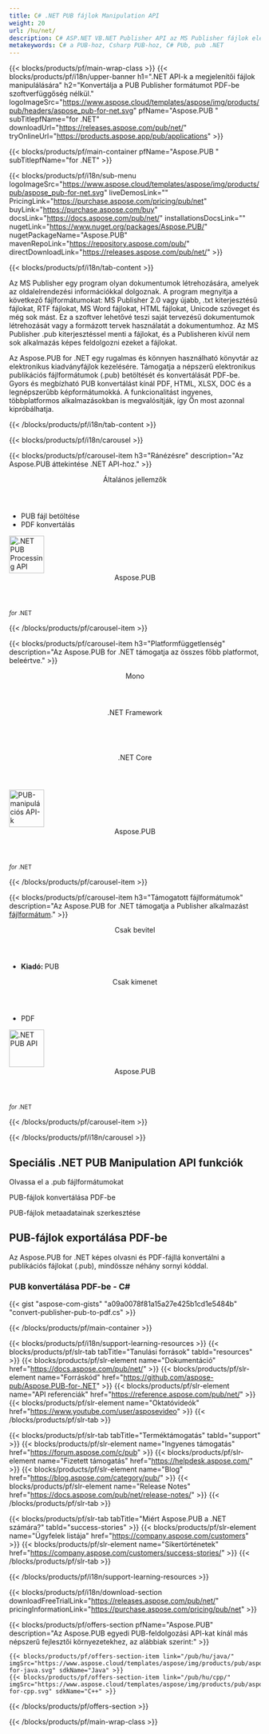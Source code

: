 ```yaml
---
title: C# .NET PUB fájlok Manipulation API
weight: 20
url: /hu/net/ 
description: C# ASP.NET VB.NET Publisher API az MS Publisher fájlok elemzéséhez, feldolgozásához és konvertálásához. A PUB konvertálása PDF, Word, Excel és képek formátumba.
metakeywords: C# a PUB-hoz, Csharp PUB-hoz, C# PUb, pub .NET
---
```


{{< blocks/products/pf/main-wrap-class >}}
{{< blocks/products/pf/i18n/upper-banner h1=".NET API-k a megjelenítői fájlok manipulálására" h2="Konvertálja a PUB Publisher formátumot PDF-be szoftverfüggőség nélkül." logoImageSrc="https://www.aspose.cloud/templates/aspose/img/products/pub/headers/aspose_pub-for-net.svg" pfName="Aspose.PUB " subTitlepfName="for .NET" downloadUrl="https://releases.aspose.com/pub/net/" tryOnlineUrl="https://products.aspose.app/pub/applications" >}}

{{< blocks/products/pf/main-container pfName="Aspose.PUB " subTitlepfName="for .NET" >}}

{{< blocks/products/pf/i18n/sub-menu logoImageSrc="https://www.aspose.cloud/templates/aspose/img/products/pub/aspose_pub-for-net.svg" liveDemosLink="" PricingLink="https://purchase.aspose.com/pricing/pub/net" buyLink="https://purchase.aspose.com/buy" docsLink="https://docs.aspose.com/pub/net/" installationsDocsLink="" nugetLink="https://www.nuget.org/packages/Aspose.PUB/" nugetPackageName="Aspose.PUB" mavenRepoLink="https://repository.aspose.com/pub/" directDownloadLink="https://releases.aspose.com/pub/net/" >}}

{{< blocks/products/pf/i18n/tab-content >}}
<p>
Az MS Publisher egy program olyan dokumentumok létrehozására, amelyek az oldalelrendezési információkkal dolgoznak. A program megnyitja a következő fájlformátumokat: MS Publisher 2.0 vagy újabb, .txt kiterjesztésű fájlokat, RTF fájlokat, MS Word fájlokat, HTML fájlokat, Unicode szöveget és még sok mást. Ez a szoftver lehetővé teszi saját tervezésű dokumentumok létrehozását vagy a formázott tervek használatát a dokumentumhoz.
Az MS Publisher .pub kiterjesztéssel menti a fájlokat, és a Publisheren kívül nem sok alkalmazás képes feldolgozni ezeket a fájlokat. 
</p>
<p>
Az Aspose.PUB for .NET egy rugalmas és könnyen használható könyvtár az elektronikus kiadványfájlok kezelésére. Támogatja a népszerű elektronikus publikációs fájlformátumok (.pub) betöltését és konvertálását PDF-be. Gyors és megbízható PUB konvertálást kínál PDF, HTML, XLSX, DOC és a legnépszerűbb képformátumokká. A funkcionalitást ingyenes, többplatformos alkalmazásokban is megvalósítják, így Ön most azonnal kipróbálhatja.
</p>
{{< /blocks/products/pf/i18n/tab-content >}}

<!--Diagrams Start-->
{{< blocks/products/pf/i18n/carousel >}}

{{< blocks/products/pf/carousel-item h3="Ránézésre" description="Az Aspose.PUB áttekintése .NET API-hoz." >}}
<div class="diagram1 d1-net">
 <div class="d1-row">
  <div class="d1-col d1-left">
   <!--<header><i class="fa fa-bars"> </i>Features</header>

<ul>

<li>Loading</li>

<li>Conversion</li>

</ul>-->
  </div>
  <!--/left-->
  <div class="d1-col d1-right">
   <header>
    <i class="fa fa-cogs">
    </i>
    Általános jellemzők
   </header>
   <ul>
    <li>
     PUB fájl betöltése
    </li>
    <li>
     PDF konvertálás
    </li>
   </ul>
  </div>
  <!--/right-->
 </div>
 <!--/row-->
 <div class="d1-logo">
  <img width="70" height="75" alt=".NET PUB Processing API" src="https://www.aspose.cloud/templates/aspose/img/products/pub/aspose_pub-for-net.svg"/>
  <header>
   Aspose.PUB
  </header>
  <footer>
   <small>
    <em>
     for
    </em>
    .NET
   </small>
  </footer>
 </div>
 <!--/logo-->
</div>

{{< /blocks/products/pf/carousel-item >}}

{{< blocks/products/pf/carousel-item h3="Platformfüggetlenség" description="Az Aspose.PUB for .NET támogatja az összes főbb platformot, beleértve." >}}
<div class="diagram1 d1-net">
 <div class="d1-row">
  <div class="d1-col d1-left">
   <header>
    <i class="fa fa-cubes">
    </i>
    Mono
   </header>
  </div>
  <!--/left-->
  <div class="d1-col d1-right">
   <header>
    <i class="fa fa-cubes">
    </i>
    .NET Framework
   </header>
   <br/>
   <header>
    <i class="fa fa-cubes">
    </i>
    .NET Core
   </header>
  </div>
  <!--/right-->
 </div>
 <!--/row-->
 <div class="d1-logo">
  <img width="70" height="75" alt="PUB-manipulációs API-k" src="https://www.aspose.cloud/templates/aspose/img/products/pub/aspose_pub-for-net.svg"/>
  <header>
   Aspose.PUB
  </header>
  <footer>
   <small>
    <em>
     for
    </em>
    .NET
   </small>
  </footer>
 </div>
 <!--/logo-->
</div>

{{< /blocks/products/pf/carousel-item >}}

{{< blocks/products/pf/carousel-item h3="Támogatott fájlformátumok" description="Az Aspose.PUB for .NET támogatja a Publisher alkalmazást [fájlformátum](https://docs.aspose.com/pub/net/supported-file-formats/)." >}}
<div class="diagram1 d2 d1-net">
 <div class="d1-row">
  <div class="d1-col d1-left">
   <header>
    <i class="fa fa-long-arrow-down">
    </i>
    Csak bevitel
   </header>
   <ul>
    <li>
     <b>
      Kiadó:
     </b>
     PUB
    </li>
   </ul>
  </div>
  <!--/left-->
  <div class="d1-col d1-right">
   <header>
    <i class="fa fa-mail-forward">
    </i>
    Csak kimenet
   </header>
   <ul>
    <li>
     PDF
    </li>
   </ul>
  </div>
  <!--/right-->
 </div>
 <!--/row-->
 <div class="d1-logo">
  <img width="70" height="75" alt=".NET PUB API" src="https://www.aspose.cloud/templates/aspose/img/products/pub/aspose_pub-for-net.svg"/>
  <header>
   Aspose.PUB
  </header>
  <footer>
   <small>
    <em>
     for
    </em>
    .NET
   </small>
  </footer>
 </div>
 <!--/logo-->
</div>

{{< /blocks/products/pf/carousel-item >}}

{{< /blocks/products/pf/i18n/carousel >}}
<!--Diagrams End-->

<!--Feature-section Start-->
<div class="container-fluid features-section bg-gray singleproduct">
 <a class="anchor" id="features" name="features">
 </a>
 <div class="row">
  <div class="container">
   <h2 class="pr-ft">
    Speciális .NET PUB Manipulation API funkciók
   </h2>
   <p>
   </p>
   <div class="col-lg-4">
    <em class="fa fa-th ico-blue fa-2x col-lg-2">
    </em>
    <p class="col-lg-10">
     Olvassa el a .pub fájlformátumokat
    </p>
   </div>
   <div class="col-lg-4">
    <em class="fa fa-repeat ico-blue fa-2x col-lg-2">
    </em>
    <p class="col-lg-10">
     PUB-fájlok konvertálása PDF-be
    </p>
   </div>
<div class="col-lg-4">
    <em class="fa fa-pencil-square-o ico-blue fa-2x col-lg-2">
    </em>
    <p class="col-lg-10">
     PUB-fájlok metaadatainak szerkesztése
    </p>
   </div>
   <!--<div class="col-lg-4"><em class="fa fa-upload ico-blue fa-2x col-lg-2"> </em>

<p class="col-lg-10">Load existing Photoshop files</p>

</div>

<div class="col-lg-4"><em class="fa fa-cogs ico-blue fa-2x col-lg-2"> </em>

<p class="col-lg-10">Manage Opacity of Layers & Flatten Layers</p>

</div>-->
   <!--<div class="col-lg-12">

<h2 class="h2title">Latest PUB API Features</h2>

<p>Aspose.PUB for .NET API continuously adding more features to make it powerful. Here is list of few picks from the latest ones added.</p>

<ul>

<li>Support of Fill layers. Pattern, Color and Gradient fill</li>

<li>Support of GdFlResource, VmskResource, PtFlResource and VsmsResource</li>

<li>Load JPEG/PNG/etc image files to PsdImage without direct loading</li>

<li>Support of Layer Vector Masks and Text Layer Custom FlipRotate</li>

<li>Rendering of Stroke effect with Color Fill for export</li>

</ul>

</div>-->
   <div class="col-lg-12">
    <h2 class="h2title">
     PUB-fájlok exportálása PDF-be
    </h2>
    <p>
     Az Aspose.PUB for .NET képes olvasni és PDF-fájllá konvertálni a publikációs fájlokat (.pub), mindössze néhány sornyi kóddal.
    </p>
    <div class="codeblock" id="code">
     <h3>
      PUB konvertálása PDF-be - C#
     </h3>
     {{< gist "aspose-com-gists" "a09a0078f81a15a27e425b1cd1e5484b" "convert-publisher-pub-to-pdf.cs" >}}
    </div>
   </div>
   <!--<div class="col-lg-12">

<h2 class="h2title">Access & Manipulate PUB Layers</h2>

<p>Aspose.PUB for .NET lets you access layers of a PUB with the ability to draw on it with either image or text. You can merge layers, update text on layers, set effects or export layer as an image. You may also use PUB .NET API to detect flattened PUB files or create thumbnails.</p>

</div>-->
   <!--<div class="col-lg-12">

<h2 class="h2title">Read or Create PUB Files</h2>

<p>Aspose.PUB for .NET not only supports loading PSD & PSB file formats for manipulation & conversion but it also provides the capability to create PUB & PSB files from scratch. .NET developers can use the API to automate scenarios that may help them on their way.</p>

<div id="code" class="codeblock">

<h3>Create PUB from scratch - C#</h3>

<pre><code class="cs">using (var PUB = Aspose.PSD.Image.Create(new Aspose.PSD.ImageOptions.PsdOptions()

{

    Source = new Aspose.PSD.Sources.FileCreateSource(dir + "output.psd", false),

    ColorMode = Aspose.PSD.FileFormats.Psd.ColorModes.Rgb,

    CompressionMethod = Aspose.PSD.FileFormats.Psd.CompressionMethod.RLE,

    Version = 4

}, 400, 400))

{

    // draw some graphics over the newly created PSD

    var graphics = new Aspose.PSD.Graphics(psd);

    graphics.Clear(Aspose.PSD.Color.White);

    graphics.DrawEllipse(new Aspose.PSD.Pen(Aspose.PSD.Color.Red, 6), new Aspose.PSD.Rectangle(0, 0, 400, 400));

    psd.Save();

}</code></pre>

</div>

</div>-->
   <!--<div class="col-lg-12">

<h2 class="h2title">Various Imaging Filters</h2>

<p>Aspose.PUB for .NET provides the core imaging features such as color adjustment via its class libraries. Developers can easily adjust brightness, contrast or gamma on raster image loaded by the API. Furthermore, developers can dynamically dither or blur images as well as use popular filters including Median, Gauss Wiener, Motion Wiener and Bradley Threshold.</p>

</div>-->
  </div>
 </div>
</div>
<!--Feature-section End-->

{{< /blocks/products/pf/main-container >}}


{{< blocks/products/pf/i18n/support-learning-resources >}}
{{< blocks/products/pf/slr-tab tabTitle="Tanulási források" tabId="resources" >}}
{{< blocks/products/pf/slr-element name="Dokumentáció" href="https://docs.aspose.com/pub/net/" >}}
{{< blocks/products/pf/slr-element name="Forráskód" href="https://github.com/aspose-pub/Aspose.PUB-for-.NET" >}}
{{< blocks/products/pf/slr-element name="API referenciák" href="https://reference.aspose.com/pub/net/" >}}
{{< blocks/products/pf/slr-element name="Oktatóvideók" href="https://www.youtube.com/user/asposevideo" >}}
{{< /blocks/products/pf/slr-tab >}}

{{< blocks/products/pf/slr-tab tabTitle="Terméktámogatás" tabId="support" >}}
{{< blocks/products/pf/slr-element name="Ingyenes támogatás" href="https://forum.aspose.com/c/pub" >}}
{{< blocks/products/pf/slr-element name="Fizetett támogatás" href="https://helpdesk.aspose.com/" >}}
{{< blocks/products/pf/slr-element name="Blog" href="https://blog.aspose.com/category/pub/" >}}
{{< blocks/products/pf/slr-element name="Release Notes" href="https://docs.aspose.com/pub/net/release-notes/" >}}
{{< /blocks/products/pf/slr-tab >}}

{{< blocks/products/pf/slr-tab tabTitle="Miért Aspose.PUB a .NET számára?" tabId="success-stories" >}}
{{< blocks/products/pf/slr-element name="Ügyfelek listája" href="https://company.aspose.com/customers" >}}
{{< blocks/products/pf/slr-element name="Sikertörténetek" href="https://company.aspose.com/customers/success-stories/" >}}
{{< /blocks/products/pf/slr-tab >}}

{{< /blocks/products/pf/i18n/support-learning-resources >}}

{{< blocks/products/pf/i18n/download-section downloadFreeTrialLink="https://releases.aspose.com/pub/net/" pricingInformationLink="https://purchase.aspose.com/pricing/pub/net" >}}

{{< blocks/products/pf/offers-section pfName="Aspose.PUB" description="Az Aspose.PUB egyedi PUB-feldolgozási API-kat kínál más népszerű fejlesztői környezetekhez, az alábbiak szerint:" >}}

    {{< blocks/products/pf/offers-section-item link="/pub/hu/java/" imgSrc="https://www.aspose.cloud/templates/aspose/img/products/pub/aspose_pub-for-java.svg" sdkName="Java" >}}
    {{< blocks/products/pf/offers-section-item link="/pub/hu/cpp/" imgSrc="https://www.aspose.cloud/templates/aspose/img/products/pub/aspose_pub-for-cpp.svg" sdkName="C++" >}}

{{< /blocks/products/pf/offers-section >}}

{{< /blocks/products/pf/main-wrap-class >}}
